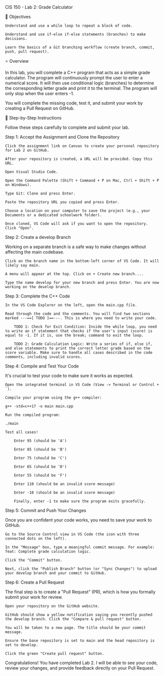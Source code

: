 CIS 150 - Lab 2: Grade Calculator

🎯 Objectives

    Understand and use a while loop to repeat a block of code.

    Understand and use if-else if-else statements (branches) to make decisions.

    Learn the basics of a Git branching workflow (create branch, commit, push, pull request).

⭐ Overview

In this lab, you will complete a C++ program that acts as a simple grade calculator. The program will continuously prompt the user to enter a numerical score. It will then use conditional logic (branches) to determine the corresponding letter grade and print it to the terminal. The program will only stop when the user enters -1.

You will complete the missing code, test it, and submit your work by creating a Pull Request on GitHub.

📝 Step-by-Step Instructions

Follow these steps carefully to complete and submit your lab.

Step 1: Accept the Assignment and Clone the Repository

    Click the assignment link on Canvas to create your personal repository for Lab 2 on GitHub.

    After your repository is created, a URL will be provided. Copy this URL.

    Open Visual Studio Code.

    Open the Command Palette (Shift + Command + P on Mac, Ctrl + Shift + P on Windows).

    Type Git: Clone and press Enter.

    Paste the repository URL you copied and press Enter.

    Choose a location on your computer to save the project (e.g., your Documents or a dedicated schoolwork folder).

    Once cloned, VS Code will ask if you want to open the repository. Click "Open".

Step 2: Create a develop Branch

Working on a separate branch is a safe way to make changes without affecting the main codebase.

    Click on the branch name in the bottom-left corner of VS Code. It will likely say main.

    A menu will appear at the top. Click on + Create new branch....

    Type the name develop for your new branch and press Enter. You are now working on the develop branch.

Step 3: Complete the C++ Code

    In the VS Code Explorer on the left, open the main.cpp file.

    Read through the code and the comments. You will find two sections marked ---==[ TODO ]==---. This is where you need to write your code.

        TODO 1: Check for Exit Condition: Inside the while loop, you need to write an if statement that checks if the user's input (score) is equal to -1. If it is, use the break; command to exit the loop.

        TODO 2: Grade Calculation Logic: Write a series of if, else if, and else statements to print the correct letter grade based on the score variable. Make sure to handle all cases described in the code comments, including invalid scores.

Step 4: Compile and Test Your Code

It's crucial to test your code to make sure it works as expected.

    Open the integrated terminal in VS Code (View -> Terminal or Control +  `).

    Compile your program using the g++ compiler:

    g++ -std=c++17 -o main main.cpp

    Run the compiled program:

    ./main

    Test all cases!

        Enter 95 (should be 'A')

        Enter 85 (should be 'B')

        Enter 75 (should be 'C')

        Enter 65 (should be 'D')

        Enter 55 (should be 'F')

        Enter 110 (should be an invalid score message)

        Enter -10 (should be an invalid score message)

        Finally, enter -1 to make sure the program exits gracefully.

Step 5: Commit and Push Your Changes

Once you are confident your code works, you need to save your work to GitHub.

    Go to the Source Control view in VS Code (the icon with three connected dots on the left).

    In the "Message" box, type a meaningful commit message. For example: feat: Complete grade calculation logic.

    Click the "Commit" button.

    Next, click the "Publish Branch" button (or "Sync Changes") to upload your develop branch and your commit to GitHub.

Step 6: Create a Pull Request

The final step is to create a "Pull Request" (PR), which is how you formally submit your work for review.

    Open your repository on the GitHub website.

    GitHub should show a yellow notification saying you recently pushed the develop branch. Click the "Compare & pull request" button.

    You will be taken to a new page. The title should be your commit message.

    Ensure the base repository is set to main and the head repository is set to develop.

    Click the green "Create pull request" button.

Congratulations! You have completed Lab 2. I will be able to see your code, review your changes, and provide feedback directly on your Pull Request.
